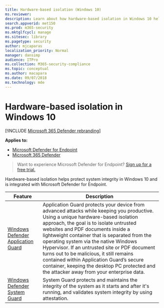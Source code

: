 ```yaml
---
title: Hardware-based isolation (Windows 10)
ms.reviewer: 
description: Learn about how hardware-based isolation in Windows 10 helps to combat malware.
search.appverid: met150
ms.prod: m365-security
ms.mktglfcycl: manage
ms.sitesec: library
ms.pagetype: security
author: mjcaparas
localization_priority: Normal
manager: dansimp
audience: ITPro
ms.collection: M365-security-compliance
ms.topic: conceptual
ms.author: macapara
ms.date: 09/07/2018
ms.technology: mde
---
```


# Hardware-based isolation in Windows 10

[!INCLUDE [Microsoft 365 Defender rebranding](../../includes/microsoft-defender.md)]

**Applies to:**
- [Microsoft Defender for Endpoint](https://go.microsoft.com/fwlink/p/?linkid=2154037)
- [Microsoft 365 Defender](https://go.microsoft.com/fwlink/?linkid=2118804)

> Want to experience Microsoft Defender for Endpoint? [Sign up for a free trial.](https://www.microsoft.com/microsoft-365/windows/microsoft-defender-atp?ocid=docs-wdatp-exposedapis-abovefoldlink)


Hardware-based isolation helps protect system integrity in Windows 10 and is integrated with Microsoft Defender for Endpoint. 

| Feature | Description |
|------------|-------------|
| [Windows Defender Application Guard](/windows/security/threat-protection/microsoft-defender-application-guard/md-app-guard-overview.md) | Application Guard protects your device from advanced attacks while keeping you productive. Using a unique hardware-based isolation approach, the goal is to isolate untrusted websites and PDF documents inside a lightweight container that is separated from the operating system via the native Windows Hypervisor. If an untrusted site or PDF document turns out to be malicious, it still remains contained within Application Guard’s secure container, keeping the desktop PC protected and the attacker away from your enterprise data. |
| [Windows Defender System Guard](/windows/security/threat-protection/windows-defender-system-guard/system-guard-how-hardware-based-root-of-trust-helps-protect-windows.md) | System Guard protects and maintains the integrity of the system as it starts and after it's running, and validates system integrity by using attestation.  |

